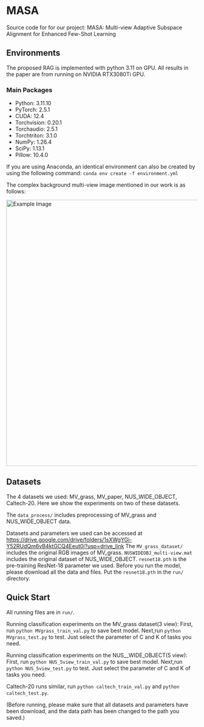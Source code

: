 # MASA
Source code for for our project: MASA: Multi-view Adaptive Subspace Alignment for Enhanced
Few-Shot Learning

## Environments
The proposed RAG is implemented with python 3.11 on GPU. 
All results in the paper are from running on NVIDIA RTX3080Ti GPU.

### Main Packages
+ Python: 3.11.10
+ PyTorch: 2.5.1
+ CUDA: 12.4
+ Torchvision: 0.20.1
+ Torchaudio: 2.5.1
+ Torchtriton: 3.1.0
+ NumPy: 1.26.4
+ SciPy: 1.13.1
+ Pillow: 10.4.0

If you are using Anaconda, an identical environment can also be created by using the following command:
```conda env create -f environment.yml```

The complex background multi-view image mentioned in our work is as follows: 

<img src="MV_grass.png" alt="Example Image" width="700">

## Datasets
The 4 datasets we used: MV_grass, MV_paper, NUS_WIDE_OBJECT, Caltech-20.
Here we show the experiments on two of these datasets.

The ```data_process/``` includes preprocessing of MV_grass and NUS_WIDE_OBJECT data.

Datasets and parameters we used can be accessed at https://drive.google.com/drive/folders/1sXWgYGi-Y52RUdQm6vB4ktGCQ4Eeut0j?usp=drive_link
The ```MV_grass_dataset/``` includes the original RGB images of MV_grass.
```NUSWIDEOBJ_multi-view.mat``` includes the original dataset of NUS_WIDE_OBJECT.
```resnet18.pth``` is the pre-training ResNet-18 parameter we used.
Before you run the model, please download all the data and files.
Put the ```resnet18.pth``` in the ```run/``` directory.

## Quick Start
All running files are in ```run/```.

Running classification experiments on the MV_grass dataset(3 view): First, run ```python MVgrass_train_val.py``` to save best model. Next,run ```python MVgrass_test.py``` to test. Just select the parameter of C and K of tasks you need.

Running classification experiments on the NUS__WIDE_OBJECT(5 view): First, run ```python NUS_5view_train_val.py``` to save best model. Next,run ```python NUS_5view_test.py``` to test.  Just select the parameter of C and K of tasks you need.

Caltech-20 runs similar, run ```python caltech_train_val.py``` and ```python caltech_test.py```.

(Before running, please make sure that all datasets and parameters have been download, and the data path has been changed to the path you saved.)
